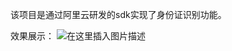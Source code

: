 该项目是通过阿里云研发的sdk实现了身份证识别功能。

效果展示：
![在这里插入图片描述](https://img-blog.csdnimg.cn/20200518161346564.png?x-oss-process=image/watermark,type_ZmFuZ3poZW5naGVpdGk,shadow_10,text_aHR0cHM6Ly9ibG9nLmNzZG4ubmV0L3FxXzQ0ODY3MzQw,size_16,color_FFFFFF,t_70)
